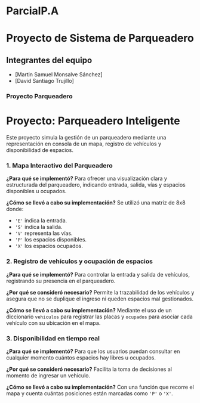 # ParcialP.A
# Proyecto de Sistema de Parqueadero
## Integrantes del equipo
- [Martin Samuel Monsalve Sánchez]
- [David Santiago Trujillo]

### Proyecto Parqueadero
# Proyecto: Parqueadero Inteligente

Este proyecto simula la gestión de un parqueadero mediante una representación en consola de un mapa, registro de vehículos y disponibilidad de espacios.

### 1. Mapa Interactivo del Parqueadero

**¿Para qué se implementó?**
Para ofrecer una visualización clara y estructurada del parqueadero, indicando entrada, salida, vías y espacios disponibles u ocupados.

**¿Cómo se llevó a cabo su implementación?**
Se utilizó una matriz de 8x8 donde:
- `'E'` indica la entrada.
- `'S'` indica la salida.
- `'V'` representa las vías.
- `'P'` los espacios disponibles.
- `'X'` los espacios ocupados.

### 2. Registro de vehículos y ocupación de espacios

**¿Para qué se implementó?**
Para controlar la entrada y salida de vehículos, registrando su presencia en el parqueadero.

**¿Por qué se consideró necesario?**
Permite la trazabilidad de los vehículos y asegura que no se duplique el ingreso ni queden espacios mal gestionados.

**¿Cómo se llevó a cabo su implementación?**
Mediante el uso de un diccionario `vehiculos` para registrar las placas y `ocupados` para asociar cada vehículo con su ubicación en el mapa.

### 3. Disponibilidad en tiempo real

**¿Para qué se implementó?**
Para que los usuarios puedan consultar en cualquier momento cuántos espacios hay libres u ocupados.

**¿Por qué se consideró necesario?**
Facilita la toma de decisiones al momento de ingresar un vehículo.

**¿Cómo se llevó a cabo su implementación?**
Con una función que recorre el mapa y cuenta cuántas posiciones están marcadas como `'P'` o `'X'`.




